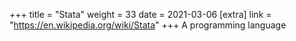 +++
title = "Stata"
weight = 33
date = 2021-03-06
[extra]
link = "https://en.wikipedia.org/wiki/Stata"
+++
A programming language

